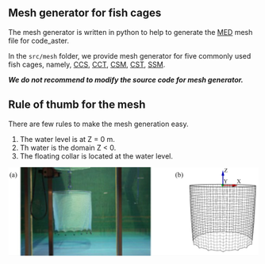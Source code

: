 ## Mesh generator for fish cages

The mesh generator is written in python to help to generate the [MED](https://www.salome-platform.org/user-section/about/med) mesh file for code_aster.

In the ```src/mesh``` folder, we provide mesh generator for five commonly used fish cages, namely, [CCS](../src/mesh/CCS.py), [CCT](../src/mesh/CCT.py), [CSM](../src/mesh/CSM.py), [CST]((../src/mesh/CST.py)), [SSM]((../src/mesh/SSm.py)).

***We do not recommend to modify the source code for mesh generator.***



## Rule of thumb for the mesh

There are few rules to make the mesh generation easy.

1. The water level is at Z = 0 m. 
2. Th water is the domain Z < 0. 
3. The floating collar is located at the water level.



![Figure19](./figures/Figure19.png)


